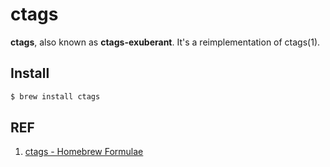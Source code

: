 # ctags

**ctags**, also known as **ctags-exuberant**. It's a reimplementation of ctags(1).

## Install

```sh
$ brew install ctags
```

## REF

1. [ctags - Homebrew Formulae][1]

[1]: https://formulae.brew.sh/formula/ctags "ctags - Homebrew Formulae"

